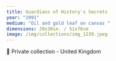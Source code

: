 ```yaml
---
title: Guardians of History's Secrets
year: "1991"
medium: "Oil and gold leaf on canvas "
dimensions: 20x30in. / 51x76cm
image: /img/collections/img_1239.jpeg
---
```

🔴 Private collection - United Kingdom 
